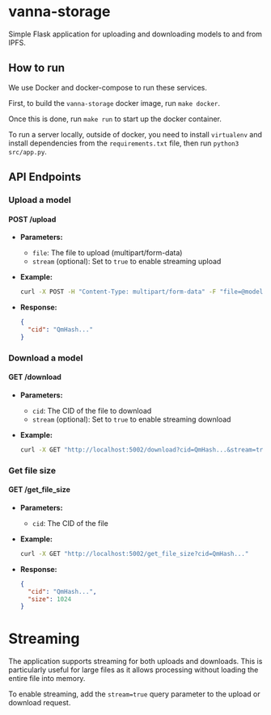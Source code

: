 # vanna-storage

Simple Flask application for uploading and downloading models to and from IPFS.

## How to run 

We use Docker and docker-compose to run these services.

First, to build the `vanna-storage` docker image, run `make docker`.

Once this is done, run `make run` to start up the docker container.

To run a server locally, outside of docker, you need to install `virtualenv` and install dependencies from the `requirements.txt` file, then run `python3 src/app.py`.

## API Endpoints

### Upload a model
#### POST /upload
- **Parameters:**
  - `file`: The file to upload (multipart/form-data)
  - `stream` (optional): Set to `true` to enable streaming upload

- **Example:**
  ```bash
  curl -X POST -H "Content-Type: multipart/form-data" -F "file=@model.onnx" "http://localhost:5002/upload?stream=true"
  ```

- **Response:**
  ```json
  {
    "cid": "QmHash..."
  }
  ```

### Download a model
#### GET /download
- **Parameters:**
  - `cid`: The CID of the file to download
  - `stream` (optional): Set to `true` to enable streaming download

- **Example:**
  ```bash
  curl -X GET "http://localhost:5002/download?cid=QmHash...&stream=true" --output downloaded_file
  ```

### Get file size
#### GET /get_file_size
- **Parameters:**
  - `cid`: The CID of the file

- **Example:**
  ```bash
  curl -X GET "http://localhost:5002/get_file_size?cid=QmHash..."
  ```

- **Response:**
  ```json
  {
    "cid": "QmHash...",
    "size": 1024
  }
  ```

# Streaming

The application supports streaming for both uploads and downloads. This is particularly useful for large files as it allows processing without loading the entire file into memory.

To enable streaming, add the `stream=true` query parameter to the upload or download request.